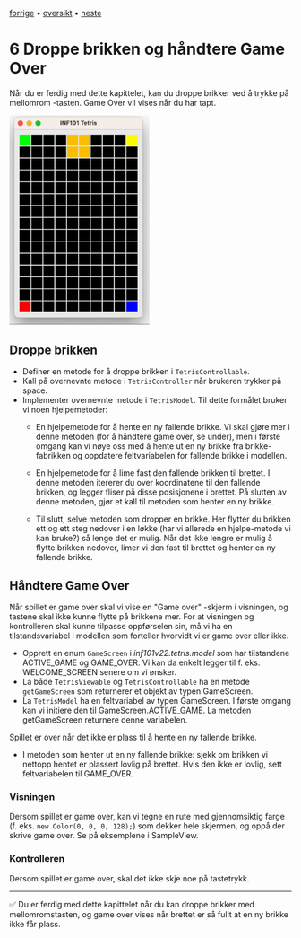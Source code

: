 [forrige](./05-roterebrikke.md) &bullet; [oversikt](../README.md#steg-for-steg) &bullet; [neste](./07-fjernefullerekker.md)

# 6 Droppe brikken og håndtere Game Over

Når du er ferdig med dette kapittelet, kan du droppe brikker ved å trykke på mellomrom -tasten. Game Over vil vises når du har tapt.

[<img src="./pics/dropPiece.gif"  width="250">](./pics/dropPiece.gif)

## Droppe brikken

- Definer en metode for å droppe brikken i `TetrisControllable`.
- Kall på overnevnte metode i `TetrisController` når brukeren trykker på space.
- Implementer overnevnte metode i `TetrisModel`. Til dette formålet bruker vi noen hjelpemetoder:
    - En hjelpemetode for å hente en ny fallende brikke. Vi skal gjøre mer i denne metoden (for å håndtere game over, se under), men i første omgang kan vi nøye oss med å hente ut en ny brikke fra brikke-fabrikken og oppdatere feltvariabelen for fallende brikke i modellen.

    - En hjelpemetode for å lime fast den fallende brikken til brettet. I denne metoden itererer du over koordinatene til den fallende brikken, og legger fliser på disse posisjonene i brettet. På slutten av denne metoden, gjør et kall til metoden som henter en ny brikke.

    - Til slutt, selve metoden som dropper en brikke. Her flytter du brikken ett og ett steg nedover i en løkke (har vi allerede en hjelpe-metode vi kan bruke?) så lenge det er mulig. Når det ikke lengre er mulig å flytte brikken nedover, limer vi den fast til brettet og henter en ny fallende brikke.

## Håndtere Game Over

Når spillet er game over skal vi vise en "Game over" -skjerm i visningen, og tastene skal ikke kunne flytte på brikkene mer.
For at visningen og kontrolleren skal kunne tilpasse oppførselen sin, må vi ha en tilstandsvariabel i modellen som forteller hvorvidt vi er game over eller ikke. 
 - Opprett en enum `GameScreen` i *inf101v22.tetris.model* som har tilstandene ACTIVE_GAME og GAME_OVER. Vi kan da enkelt legger til f. eks. WELCOME_SCREEN senere om vi ønsker.
 - La både `TetrisViewable` og `TetrisControllable` ha en metode `getGameScreen` som returnerer et objekt av typen GameScreen.
 - La `TetrisModel` ha en feltvariabel av typen GameScreen. I første omgang kan vi initiere den til GameScreen.ACTIVE_GAME. La metoden getGameScreen returnere denne variabelen.

Spillet er over når det ikke er plass til å hente en ny fallende brikke.
- I metoden som henter ut en ny fallende brikke: sjekk om brikken vi nettopp hentet er plassert lovlig på brettet. Hvis den ikke er lovlig, sett feltvariabelen til GAME_OVER.

### Visningen

Dersom spillet er game over, kan vi tegne en rute med gjennomsiktig farge (f. eks. `new Color(0, 0, 0, 128);`) som dekker hele skjermen, og oppå der skrive game over. Se på eksemplene i SampleView.

### Kontrolleren

Dersom spillet er game over, skal det ikke skje noe på tastetrykk.

---

:white_check_mark:  Du er ferdig med dette kapittelet når du kan droppe brikker med mellomromstasten, og game over vises når brettet er så fullt at en ny brikke ikke får plass.